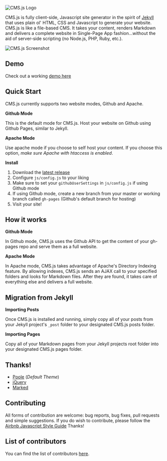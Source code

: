 ![CMS.js Logo](https://raw.githubusercontent.com/cdmedia/cms.js/gh-pages/img/logo-md.png)

CMS.js is fully client-side, Javascript site generator in the spirit of [Jekyll](https://github.com/jekyll/jekyll)
that uses plain ol' HTML, CSS and Javascript to generate your website. CMS.js is like a file-based CMS.
It takes your content, renders Markdown and delivers a complete website in Single-Page
App fashion...without the aid of server-side scripting (no Node.js, PHP, Ruby, etc.).

![CMS.js Screenshot](https://raw.githubusercontent.com/cdmedia/cms.js/gh-pages/img/screenshot.png)



## Demo

Check out a working [demo here](http://cdmedia.github.io/cms.js/demo/)


## Quick Start

CMS.js currently supports two website modes, Github and Apache.

**Github Mode**

This is the default mode for CMS.js. Host your website on Github using
Github Pages, similar to Jekyll.

**Apache Mode**

Use apache mode if you choose to self host your content. If you choose this option,
*make sure Apache with htaccess is enabled*.

**Install**

1. Download the [latest release](https://github.com/cdmedia/cms.js/releases/latest)
2. Configure `js/config.js` to your liking
3. Make sure to set your `githubUserSettings` in `js/config.js` if using Github mode
4. If using Github mode, create a new branch from your master or working branch called `gh-pages`
   (Github's default branch for hosting)
4. Visit your site!


## How it works

**Github Mode**

In Github mode, CMS.js uses the Github API to get the content of your gh-pages repo
and serve them as a full website.

**Apache Mode**

In Apache mode, CMS.js takes advantage of Apache's Directory Indexing feature. By allowing indexes,
CMS.js sends an AJAX call to your specified folders and looks for Markdown files.
After they are found, it takes care of everything else and delivers a full website.


## Migration from Jekyll

**Importing Posts**

Once CMS.js is installed and running, simply copy all of your posts from your Jekyll
project's `_post` folder to your designated CMS.js posts folder.

**Importing Pages**

Copy all of your Markdown pages from your Jekyll projects root folder into your designated
CMS.js pages folder.


## Thanks!

* [Poole](https://github.com/poole/poole) (*Default Theme*)
* [jQuery](https://jquery.com/)
* [Marked](https://github.com/chjj/marked)


## Contributing

All forms of contribution are welcome: bug reports, bug fixes, pull requests and simple suggestions.
If you do wish to contribute, please follow the [Airbnb Javascript Style Guide](https://github.com/airbnb/javascript/tree/master/es5) Thanks!


## List of contributors

You can find the list of contributors [here](https://github.com/cdmedia/cms.js/graphs/contributors).
